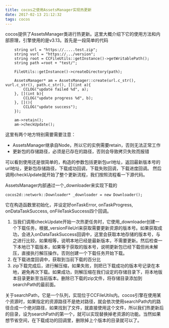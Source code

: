 ```yaml
---
title: cocos之使用AssetsManager实现热更新
date: 2017-02-13 21:12:32
tags: cocos
---
```

cocos提供了AssetsManager类进行热更新。这里大概介绍下它的使用方法和内部原理，引擎使用的是v3.13。首先是一段简单的代码

```
    string url = "https://.....test.zip";
    string vurl = "https://.../version";
    string root = CCFileUtils::getInstance()->getWritablePath();
    string path =root + "test/";
    
    FileUtils::getInstance()->createDirectory(path);
    
    AssetsManager* am = AssetsManager::create(url.c_str(), vurl.c_str(), path.c_str(), [](int a){
        CCLOG("update failed %d", a);
    }, [](int b){
        CCLOG("update progress %d", b);
    }, [](){
        CCLOG("update success");
    });
    
    am->retain();	
    am->checkUpdate();
```
这里有两个地方特别需要需要注意：

- AssetsManager继承自Node，所以它的实例需要retain，否则无法正常工作
- 更新包的存储路径，必须是已存在的路径，否则会导致拷贝失败而报错

可以看到使用还是很简单的，构造的参数包括更新包url地址，返回最新版本号的url地址，更新包存储路径，下载成功回调，下载失败回调，下载进度回调。 然后调用checkUpdate就开始了整个更新流程，我们按照流程看一下源代码。

AssetsManager内部通过一个\_downloader来实现下载的

```
cocos2d::network::Downloader* _downloader = new Downloader();
```
它在构造函数里初始化，并设定好onTaskError, onTaskProgress, onDataTaskSuccess, onFileTaskSuccess四个回调。 

1. 当我们调用checkUpdate开始一次热更任务时，它使用\_downloader创建一个下载任务，根据\_versionFileUrl来获取需要更新资源的版本号。如果获取成功，会进入onDataTaskSuccess回调中，这里会获取本地存储的版本号，与之进行比较，如果相等，说明本地已经是最新版本，不需要更新。然后检查一下本地已下载版本，如果等于获取的版本号，说明更新包已经下载但尚未解压，直接执行解压操作。否则创建一个下载任务开始下载。
2. 在下载进度回调中，获取到当前下载的百分比
3. zip下载完成后，进行解压缩，如果失败，则把已下载成功的版本号记录在本地，避免再次下载。如果成功，则解压缩在我们设定的存储目录下，将本地版本目录更新至当前版本。删除已下载的zip文件，将存储目录添加到searchPath的最前面。

关于searchPath，它是一个队列，实现位于CCFileUtils内。cocos引擎在使用某个资源时，如果指定的资源路径不是绝对路径，就会依次使用searchPath内的路径合成一个绝对路径，如果找到了文件，就直接使用这个文件，所以我们热更新后的目录，设为searchPath的第一个，就可以实现替换掉老资源的功能。当然如果想节省空间，在下载成功的回调里，删除掉上个版本的目录就可以了。
